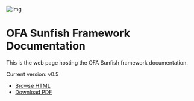 ![img](https://www.openfabrics.org/wp-content/uploads/sunfish-logo-954x614-on-white-300x193_c.jpg)

# OFA Sunfish Framework Documentation 
This is the web page hosting the OFA Sunfish framework documentation.

Current version: v0.5

- [Browse HTML](https://openfabrics.github.io/sunfish_docs/Sunfish%20Docs.html)
- [Download PDF](https://github.com/OpenFabrics/sunfish_docs/releases) 
